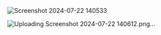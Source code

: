 
![Screenshot 2024-07-22 140533](https://github.com/user-attachments/assets/946f9d50-08fd-4073-bc90-558d18ecff13)

![Uploading Screenshot 2024-07-22 140612.png…]()
